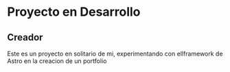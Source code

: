 # Proyecto en Desarrollo 

## Creador 

Este es un proyecto en solitario de mi, experimentando con ellframework de Astro en la creacion de un portfolio